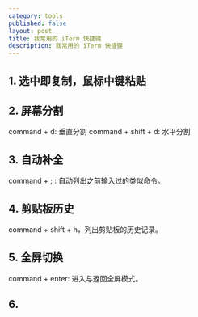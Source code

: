 ```yaml
---
category: tools
published: false
layout: post
title: 我常用的 iTerm 快捷键
description: 我常用的 iTerm 快捷键
---  
```



##  
## 1. 选中即复制，鼠标中键粘贴   

## 2. 屏幕分割 

command + d: 垂直分割
command + shift + d: 水平分割  

## 3. 自动补全

command + ; : 自动列出之前输入过的类似命令。   

## 4. 剪贴板历史 

command + shift + h，列出剪贴板的历史记录。

## 5. 全屏切换  

command + enter: 进入与返回全屏模式。

## 6. 